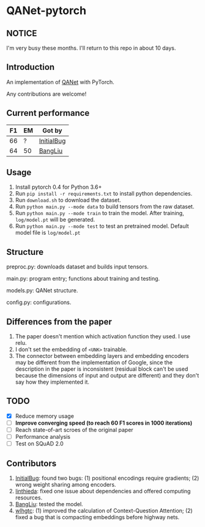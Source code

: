 # QANet-pytorch

## NOTICE

I'm very busy these months. I'll return to this repo in about 10 days.

## Introduction

An implementation of [QANet](https://arxiv.org/pdf/1804.09541.pdf) with PyTorch. 

Any contributions are welcome!

## Current performance

| F1 | EM | Got by |
|----|----|--------|
| 66 | ?  | [InitialBug](https://github.com/InitialBug)|
| 64 | 50 | [BangLiu](https://github.com/BangLiu)|

## Usage

1. Install pytorch 0.4 for Python 3.6+
2. Run `pip install -r requirements.txt` to install python dependencies.
3. Run `download.sh` to download the dataset.
4. Run `python main.py --mode data` to build tensors from the raw dataset.
5. Run `python main.py --mode train` to train the model. After training, `log/model.pt` will be generated.
6. Run `python main.py --mode test` to test an pretrained model. Default model file is `log/model.pt`

## Structure
preproc.py: downloads dataset and builds input tensors.

main.py: program entry; functions about training and testing.

models.py: QANet structure.

config.py: configurations.

## Differences from the paper

1. The paper doesn't mention which activation function they used. I use relu.
2. I don't set the embedding of `<UNK>` trainable.
3. The connector between embedding layers and embedding encoders may be different from the implementation of Google, since the description in the paper is inconsistent (residual block can't be used because the dimensions of input and output are different) and they don't say how they implemented it.

## TODO

- [x] Reduce memory usage
- [ ] **Improve converging speed (to reach 60 F1 scores in 1000 iterations)**
- [ ] Reach state-of-art scroes of the original paper
- [ ] Performance analysis
- [ ] Test on SQuAD 2.0

## Contributors
1. [InitialBug](https://github.com/InitialBug): found two bugs: (1) positional encodings require gradients; (2) wrong weight sharing among encoders.
2. [linthieda](https://github.com/linthieda): fixed one issue about dependencies and offered computing resources.
3. [BangLiu](https://github.com/BangLiu): tested the model.
4. [wlhgtc](https://github.com/wlhgtc): (1) improved the calculation of Context-Question Attention; (2) fixed a bug that is compacting embeddings before highway nets.
